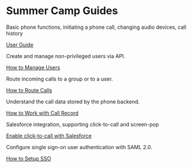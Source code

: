 # Summer Camp Guides

Basic phone functions, initiating a phone call, changing audio devices, call history

[User Guide](phone.md)

Create and manage non-privileged users via API.

[How to Manage Users](manage-users.md)

Route incoming calls to a group or to a user.

[How to Route Calls](route-calls.md)

Understand the call data stored by the phone backend.

[How to Work with Call Record](call-data-model.md)

Salesforce integration, supporting click-to-call and screen-pop

[Enable click-to-call with Salesforce](salesforce.md)

Configure single sign-on user authentication with SAML 2.0.

[How to Setup SSO](saml-user-authentication.md)
